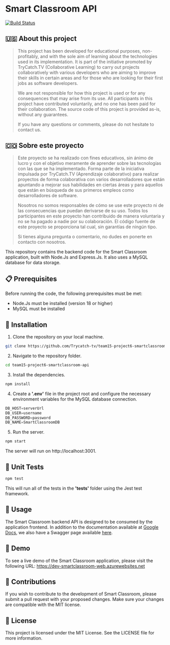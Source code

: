# Smart Classroom API
[![Build Status](https://dev.azure.com/LuisLopezOrg/SmartClassroom/_apis/build/status%2FBuild%20SmartClassroom%20API%20-%20DEV?branchName=develop)](https://dev.azure.com/LuisLopezOrg/SmartClassroom/_build/latest?definitionId=2&branchName=develop)

## 🇺🇸 About this project
> This project has been developed for educational purposes, non-profitably, and with the sole aim of learning about the technologies used in its implementation. It is part of the initiative promoted by TryCatch.TV (Collaborative Learning) to carry out projects collaboratively with various developers who are aiming to improve their skills in certain areas and for those who are looking for their first jobs as software developers.
> 
> We are not responsible for how this project is used or for any consequences that may arise from its use. All participants in this project have contributed voluntarily, and no one has been paid for their collaboration. The source code of this project is provided as-is, without any guarantees.
> 
> If you have any questions or comments, please do not hesitate to contact us.

## 🇨🇴 Sobre este proyecto
> Este proyecto se ha realizado con fines educativos, sin ánimo de lucro y con el objetivo meramente de aprender sobre las tecnologías con las que se ha implementado. Forma parte de la iniciativa impulsada por TryCatch.TV (Aprendizaje colaborativo) para realizar proyectos de forma colaborativa con varios desarrolladores que están apuntando a mejorar sus habilidades en ciertas áreas y para aquellos que están en búsqueda de sus primeros empleos como desarrolladores de software.
> 
> Nosotros no somos responsables de cómo se use este proyecto ni de las consecuencias que puedan derivarse de su uso. Todos los participantes en este proyecto han contribuido de manera voluntaria y no se ha pagado a nadie por su colaboración. El código fuente de este proyecto se proporciona tal cual, sin garantías de ningún tipo.
> 
> Si tienes alguna pregunta o comentario, no dudes en ponerte en contacto con nosotros. 

This repository contains the backend code for the Smart Classroom application, built with Node.Js and Express.Js. It also uses a MySQL database for data storage.

## 📋 Prerequisites
Before running the code, the following prerequisites must be met:

- Node.Js must be installed (version 18 or higher)
- MySQL must be installed

## 🚀 Installation
1. Clone the repository on your local machine.
```sh
git clone https://github.com/Trycatch-tv/team15-project6-smartclassroom-api.git
```

2. Navigate to the repository folder.
```sh
cd team15-project6-smartclassroom-api
```

3. Install the dependencies.
```sh
npm install
```

4. Create a **'.env'** file in the project root and configure the necessary environment variables for the MySQL database connection.
```javascript
DB_HOST=serverUrl
DB_USER=username
DB_PASSWORD=password
DB_NAME=SmartClassroomDB
```

5. Run the server.
```sh
npm start
```

The server will run on http://localhost:3001.

## 🔬 Unit Tests
```sh
npm test
```
This will run all of the tests in the **'tests'** folder using the Jest test framework.

## 📖 Usage
The Smart Classroom backend API is designed to be consumed by the application frontend. In addition to the documentation available at [Google Docs](https://docs.google.com/document/d/1w90BNus2SGBJtNl7b1vn-wyo6W5a8GFgv5v3kku4Qeg/edit?usp=sharing), we also have a Swagger page available [here](https://dev-smartclassroom.azurewebsites.net/api-docs/).

## 🎉 Demo
To see a live demo of the Smart Classroom application, please visit the following URL:
https://dev-smartclassroom-web.azurewebsites.net

## 🤝 Contributions
If you wish to contribute to the development of Smart Classroom, please submit a pull request with your proposed changes. Make sure your changes are compatible with the MIT license.

## 📝 License
This project is licensed under the MIT License. See the LICENSE file for more information.
